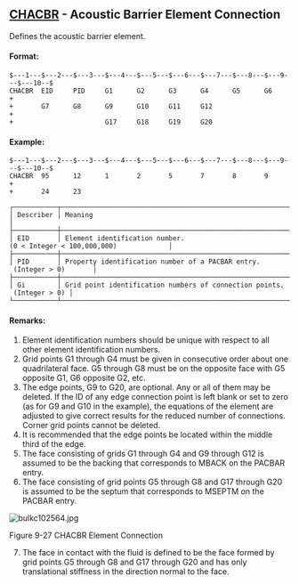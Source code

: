 ## [CHACBR](https://help.hexagonmi.com/bundle/MSC_Nastran_2022.4/page/Nastran_Combined_Book/qrg/bulkc1/TOC.CHACBR.xhtml) - Acoustic Barrier Element Connection

Defines the acoustic barrier element.

#### Format:

```nastran
$---1---$---2---$---3---$---4---$---5---$---6---$---7---$---8---$---9---$---10--$
CHACBR  EID     PID     G1      G2      G3      G4      G5      G6      +       
+       G7      G8      G9      G10     G11     G12                     +       
+                       G17     G18     G19     G20                             
```

#### Example:

```nastran
$---1---$---2---$---3---$---4---$---5---$---6---$---7---$---8---$---9---$---10--$
CHACBR  95      12      1       2       5       7       8       9       +       
+       24      23                                                              
```

```text
┌───────────┬────────────────────────────────────────────────────────────────────────┐
│ Describer │ Meaning                                                                │
├───────────┼────────────────────────────────────────────────────────────────────────┤
│ EID       │ Element identification number. (0 < Integer < 100,000,000)             │
├───────────┼────────────────────────────────────────────────────────────────────────┤
│ PID       │ Property identification number of a PACBAR entry.  (Integer > 0)       │
├───────────┼────────────────────────────────────────────────────────────────────────┤
│ Gi        │ Grid point identification numbers of connection points.  (Integer > 0) │
└───────────┴────────────────────────────────────────────────────────────────────────┘
```

#### Remarks:

1. Element identification numbers should be unique with respect to all other element identification numbers.
2. Grid points G1 through G4 must be given in consecutive order about one quadrilateral face. G5 through G8 must be on the opposite face with G5 opposite G1, G6 opposite G2, etc.
3. The edge points, G9 to G20, are optional. Any or all of them may be deleted. If the ID of any edge connection point is left blank or set to zero (as for G9 and G10 in the example), the equations of the element are adjusted to give correct results for the reduced number of connections. Corner grid points cannot be deleted.
4. It is recommended that the edge points be located within the middle third of the edge.
5. The face consisting of grids G1 through G4 and G9 through G12 is assumed to be the backing that corresponds to MBACK on the PACBAR entry.
6. The face consisting of grid points G5 through G8 and G17 through G20 is assumed to be the septum that corresponds to MSEPTM on the PACBAR entry.

![bulkc102564.jpg](https://help-be.hexagonmi.com/bundle/MSC_Nastran_2022.4/page/Nastran_Combined_Book/qrg/bulkc1/../../../assets/bulkc102564.jpg?_LANG=enus)

Figure 9-27 CHACBR Element Connection

7. The face in contact with the fluid is defined to be the face formed by grid points G5 through G8 and G17 through G20 and has only translational stiffness in the direction normal to the face.
